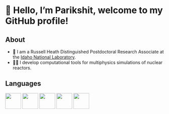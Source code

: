 # 👋 Hello, I’m Parikshit, welcome to my GitHub profile!

## About 
- 💼 I am a Russell Heath Distinguished Postdoctoral Research Associate at the [Idaho National Laboratory](https://www.inl.gov).
- 🧑‍💻 I develop computational tools for multiphysics simulations of nuclear reactors. 

## Languages

<img src="https://upload.wikimedia.org/wikipedia/commons/1/18/ISO_C%2B%2B_Logo.svg" width="50" height="50">  <img src="https://upload.wikimedia.org/wikipedia/commons/1/19/C_Logo.png" width="50" height="50">  <img src="https://upload.wikimedia.org/wikipedia/commons/thumb/c/c3/Python-logo-notext.svg/438px-Python-logo-notext.svg.png" width="50" height="50"> <img src="https://upload.wikimedia.org/wikipedia/commons/b/b8/Fortran_logo.svg" width="50" height="50">  <img src="https://upload.wikimedia.org/wikipedia/commons/thumb/6/68/TeX_logo.svg/800px-TeX_logo.svg.png" height="50">

<!---
#### Stats

<a href="https://github.com/parikshitbajpai">
  <img height="137px" src="https://github-readme-stats.vercel.app/api?username=parikshitbajpai&hide_title=true&hide_border=true&show_icons=true&include_all_commits=true&count_private=true&line_height=21&theme=dracula" />
  <img height="137px" src="https://github-readme-stats.vercel.app/api/top-langs/?username=parikshitbajpai&hide=html,java&hide_title=true&hide_border=true&layout=compact&langs_count=6&theme=dracula" />
</a>


parikshitbajpai/parikshitbajpai is a ✨ special ✨ repository because its `README.md` (this file) appears on your GitHub profile.
You can click the Preview link to take a look at your changes.

- 👀 I’m interested in computational science and open-source scientific softwares
- 🌱 I’m currently learning ...
- 💞️ I’m looking to collaborate on ...
- 📫 How to reach me ...
--->
